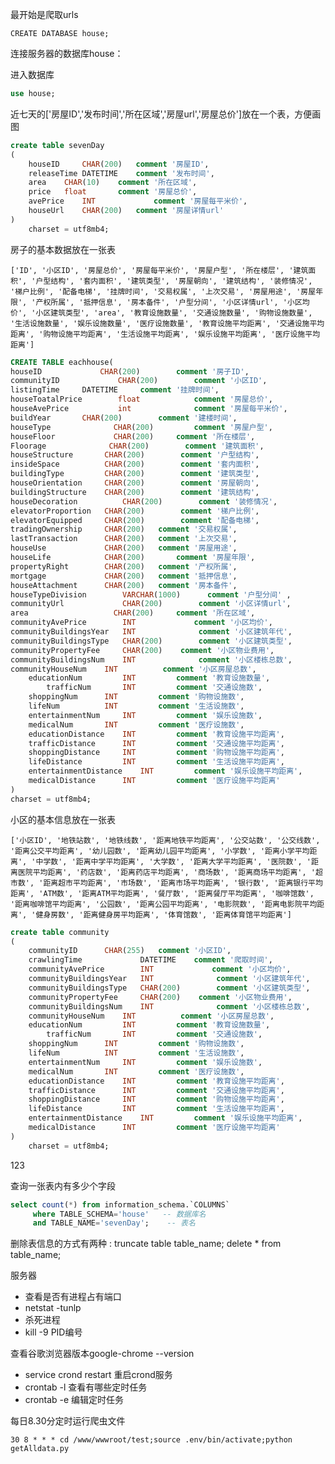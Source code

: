 最开始是爬取urls

```
CREATE DATABASE house;
```

连接服务器的数据库house：

进入数据库

```sql
use house;
```

近七天的['房屋ID','发布时间','所在区域','房屋url','房屋总价']放在一个表，方便画图

```sql
create table sevenDay
(
    houseID 	CHAR(200)	comment '房屋ID',
    releaseTime DATETIME	comment '发布时间',
    area 	CHAR(10)	comment '所在区域',
    price 	float		comment '房屋总价',
    avePrice    INT             comment '房屋每平米价',
    houseUrl    CHAR(200)	comment '房屋详情url'
)
    charset = utf8mb4;
```

房子的基本数据放在一张表

`['ID', '小区ID', '房屋总价', '房屋每平米价', '房屋户型', '所在楼层', '建筑面积', '户型结构', '套内面积', '建筑类型', '房屋朝向', '建筑结构', '装修情况', '梯户比例', '配备电梯', '挂牌时间', '交易权属', '上次交易', '房屋用途', '房屋年限', '产权所属', '抵押信息', '房本备件', '户型分间', '小区详情url', '小区均价', '小区建筑类型', 'area', '教育设施数量', '交通设施数量', '购物设施数量', '生活设施数量', '娱乐设施数量', '医疗设施数量', '教育设施平均距离', '交通设施平均距离', '购物设施平均距离', '生活设施平均距离', '娱乐设施平均距离', '医疗设施平均距离']`

```sql
CREATE TABLE eachhouse(
houseID 	        CHAR(200)        comment '房子ID',
communityID 	        CHAR(200)        comment '小区ID',
listingTime		DATETIME	 comment '挂牌时间',
houseToatalPrice        float 	         comment '房屋总价',
houseAvePrice 	        int              comment '房屋每平米价',
buildYear		CHAR(200)		 comment '建楼时间',
houseType		       CHAR(200)         comment '房屋户型',
houseFloor		       CHAR(200)	 comment '所在楼层',
Floorage		      CHAR(200)        comment '建筑面积',
houseStructure		 CHAR(200)        comment '户型结构',
insideSpace 		 CHAR(200)        comment '套内面积',
buildingType		 CHAR(200)        comment '建筑类型',
houseOrientation	 CHAR(200)        comment '房屋朝向',
buildingStructure	 CHAR(200)        comment '建筑结构',
houseDecoration          CHAR(200)        comment '装修情况',
elevatorProportion	 CHAR(200)        comment '梯户比例',
elevatorEquipped	 CHAR(200)        comment '配备电梯',
tradingOwnership	 CHAR(200)	 comment '交易权属',
lastTransaction		 CHAR(200)	 comment '上次交易',
houseUse		     CHAR(200)	 comment '房屋用途',
houseLife		     CHAR(200)		 comment '房屋年限',
propertyRight		 CHAR(200)	 comment '产权所属',
mortgage		     CHAR(200)	 comment '抵押信息',
houseAttachment		 CHAR(200)	 comment '房本备件',
houseTypeDivision        VARCHAR(1000)      comment '户型分间' ,
communityUrl             CHAR(200)        comment '小区详情url',
area			       CHAR(200)	 comment '所在区域',
communityAvePrice        INT	         comment '小区均价',
communityBuildingsYear   INT              comment '小区建筑年代',
communityBuildingsType   CHAR(200)        comment '小区建筑类型',
communityPropertyFee	 CHAR(200)	  comment '小区物业费用',
communityBuildingsNum    INT              comment '小区楼栋总数',
communityHouseNum	 INT		  comment '小区房屋总数',
	educationNum 		 INT		 comment '教育设施数量',
    	trafficNum 		 INT		 comment '交通设施数',
	shoppingNum		 INT		 comment '购物设施数',
	lifeNum			 INT		 comment '生活设施数',
	entertainmentNum	 INT		 comment '娱乐设施数',
	medicalNum		 INT		 comment '医疗设施数',
	educationDistance	 INT		 comment '教育设施平均距离',
	trafficDistance		 INT		 comment '交通设施平均距离',
	shoppingDistance	 INT		 comment '购物设施平均距离',
	lifeDistance		 INT		 comment '生活设施平均距离',
	entertainmentDistance	 INT		 comment '娱乐设施平均距离',
	medicalDistance		 INT		 comment '医疗设施平均距离'
)
charset = utf8mb4;
```

小区的基本信息放在一张表

`['小区ID', '地铁站数', '地铁线数', '距离地铁平均距离', '公交站数', '公交线数', '距离公交平均距离', '幼儿园数', '距离幼儿园平均距离', '小学数', '距离小学平均距离', '中学数', '距离中学平均距离', '大学数', '距离大学平均距离', '医院数', '距离医院平均距离', '药店数', '距离药店平均距离', '商场数', '距离商场平均距离', '超市数', '距离超市平均距离', '市场数', '距离市场平均距离', '银行数', '距离银行平均距离', 'ATM数', '距离ATM平均距离', '餐厅数', '距离餐厅平均距离', '咖啡馆数', '距离咖啡馆平均距离', '公园数', '距离公园平均距离', '电影院数', '距离电影院平均距离', '健身房数', '距离健身房平均距离', '体育馆数', '距离体育馆平均距离']`

```sql
create table community
(
	communityID		 CHAR(255)	 comment '小区ID',
	crawlingTime             DATETIME	 comment '爬取时间',
	communityAvePrice        INT	         comment '小区均价',
	communityBuildingsYear   INT              comment '小区建筑年代',
	communityBuildingsType   CHAR(200)        comment '小区建筑类型',
	communityPropertyFee	 CHAR(200)	  comment '小区物业费用',
	communityBuildingsNum    INT              comment '小区楼栋总数',
	communityHouseNum	 INT		  comment '小区房屋总数',
	educationNum 		 INT		 comment '教育设施数量',
    	trafficNum 		 INT		 comment '交通设施数',
	shoppingNum		 INT		 comment '购物设施数',
	lifeNum			 INT		 comment '生活设施数',
	entertainmentNum	 INT		 comment '娱乐设施数',
	medicalNum		 INT		 comment '医疗设施数',
	educationDistance	 INT		 comment '教育设施平均距离',
	trafficDistance		 INT		 comment '交通设施平均距离',
	shoppingDistance	 INT		 comment '购物设施平均距离',
	lifeDistance		 INT		 comment '生活设施平均距离',
	entertainmentDistance	 INT		 comment '娱乐设施平均距离',
	medicalDistance		 INT		 comment '医疗设施平均距离'
)
    charset = utf8mb4;
```

123

查询一张表内有多少个字段

```sql
select count(*) from information_schema.`COLUMNS`
     where TABLE_SCHEMA='house'   -- 数据库名
     and TABLE_NAME='sevenDay';    -- 表名
```

删除表信息的方式有两种 :
truncate table table_name;
delete * from table_name;

服务器

- 查看是否有进程占有端口
- netstat -tunlp
- 杀死进程
- kill -9 PID编号

查看谷歌浏览器版本google-chrome --version

- service crond restart 重启crond服务
- crontab -l 查看有哪些定时任务
- crontab -e 编辑定时任务

每日8.30分定时运行爬虫文件

```
30 8 * * * cd /www/wwwroot/test;source .env/bin/activate;python getAlldata.py 
```
